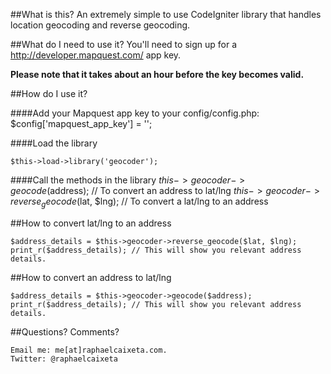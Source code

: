 ##What is this?
An extremely simple to use CodeIgniter library that handles location geocoding and reverse geocoding.

##What do I need to use it?
You'll need to sign up for a [<http://developer.mapquest.com/>]() app key.

**Please note that it takes about an hour before the key becomes valid.**

##How do I use it?

####Add your Mapquest app key to your config/config.php: 	
	$config['mapquest_app_key'] = '';
	
####Load the library

	$this->load->library('geocoder');
	
####Call the methods in the library
	$this->geocoder->geocode($address); // To convert an address to lat/lng
	$this->geocoder->reverse_geocode($lat, $lng); // To convert a lat/lng to an address
 
##How to convert lat/lng to an address

	$address_details = $this->geocoder->reverse_geocode($lat, $lng);
	print_r($address_details); // This will show you relevant address details.

##How to convert an address to lat/lng
	
	$address_details = $this->geocoder->geocode($address);
	print_r($address_details); // This will show you relevant address details.

##Questions? Comments?

	Email me: me[at]raphaelcaixeta.com.
	Twitter: @raphaelcaixeta
